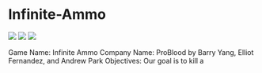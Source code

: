 # Infinite-Ammo
<img src="https://github.com/byang6585/Infinite-Ammo/blob/master/Capture6.PNG">
<img src="https://github.com/byang6585/Infinite-Ammo/blob/master/Capture7.PNG">
<img src="https://github.com/byang6585/Infinite-Ammo/blob/master/Capture8.PNG">
<p> Game Name: Infinite Ammo
Company Name: ProBlood by Barry Yang, Elliot Fernandez, and Andrew Park
  Objectives: Our goal is to kill a </p>
